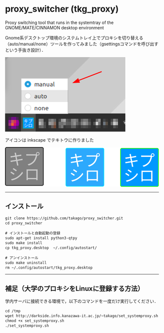 # proxy_switcher (tkg_proxy)
Proxy switching tool that runs in the systemtray of the GNOME/MATE/CINNAMON desktop environment

Gnome系デスクトップ環境のシステムトレイ上でプロキシを切り替える（auto/manual/none）ツールを作ってみました（gsettingsコマンドを呼び出すという手抜き設計）．

![](https://github.com/takago/proxy_switcher/blob/main/screenshot.png)

アイコンは inkscape でテキトウに作りました

![](https://github.com/takago/proxy_switcher/blob/main/omake.svg)


----
## インストール
```
git clone https://github.com/takago/proxy_switcher.git
cd proxy_switcher

# インストールと自動起動の登録
sudo apt-get install python3-qtpy
sudo make install
cp tkg_proxy.desktop  ~/.config/autostart/

# アンインストール
sudo make uninstall
rm ~/.config/autostart/tkg_proxy.desktop

```
----
## 補足（大学のプロキシをLinuxに登録する方法）
学内サーバに接続できる環境で，以下のコマンドを一度だけ実行してください．
```
cd /tmp
wget http://darkside.info.kanazawa-it.ac.jp/~takago/set_systemproxy.sh
chmod +x set_systemproxy.sh
./set_systemproxy.sh
```
